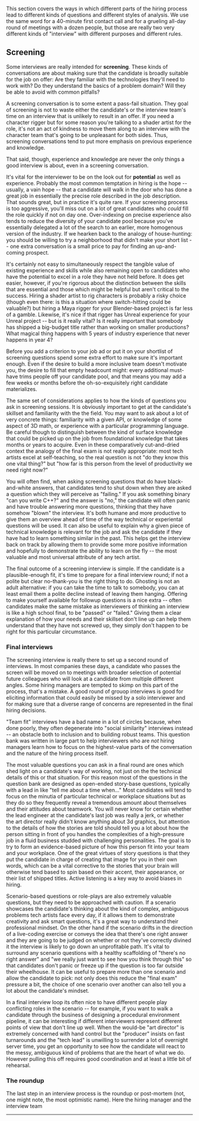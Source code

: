 This section covers the ways in which different parts of the hiring process lead to different kinds of questions and different styles of analysis.  We use the same word for a 40-minute first contact call and for a grueling all-day round of meetings with a dozen people, but those are really two very different kinds of "interview" with different purposes and different rules.

## Screening
Some interviews are really intended for **screening**. These kinds of conversations are about making sure that the candidate is broadly suitable for the job on offer: Are they familiar with the technologies they'll need to work with? Do they understand the basics of a problem domain? Will they be able to avoid with common pitfalls? 

A screening conversation is to some extent a pass-fail situation. They goal of screening is not to waste either the candidate's or the interview team's time on an interview that is unlikely to result in an offer. If you need a character rigger but for some reason you're talking to a shader artist for the role, it's not an act of kindness to move them along to an interview with the character team that's going to be unpleasant for both sides. Thus, screening conversations tend to put more emphasis on previous experience and knowledge.

That said, though, experience and knowledge are never the only things a good interview is about, even in a screening conversation. 

It's vital for the interviewer to be on the look out for **potential** as well as experience. Probably the most common temptation in hiring is the hope -- usually, a vain hope -- that a candidate will walk in the door who has done a great job in essentially the precise role described in the job description. That sounds great, but in practice it's quite rare. If your screening process is too aggressive, you'll miss out on a lot of great candidates who _could_ fill the role quickly if not on day one. Over-indexing on precise experience also tends to reduce the diversity of your candidate pool because you've essentially delegated a lot of the search to an earlier, more homogenous version of the industry. If we hearken back to the analogy of house-hunting: you should be willing to try a neighborhood that didn't make your short list -- one extra conversation is a small price to pay for finding an up-and-coming prospect.

It's certainly not easy to simultaneously respect the tangible value of existing experience and skills while also remaining open to candidates who have the potential to excel in a role they have not held before. It does get easier, however, if you're rigorous about the distinction between the skills that are essential and those which might be helpful but aren't critical to the success. Hiring a shader artist to rig characters is probably a risky choice (though even there: is this a situation where switch-hitting could be valuable?) but hiring a Maya rigger for your Blender-based project is far less of a gamble. Likewise, it's nice if that rigger has Unreal experience for your Unreal project -- but is it really vital? Is it really important that somebody has shipped a big-budget title rather than working on smaller productions? What magical thing happens with 5 years of industry experience that never happens in year 4? 

Before you add a criterion to your job ad or put it on your shortlist of screening questions spend some extra effort to make sure it's important enough. Even if the desire to build a more inclusive team doesn't motivate you, the desire to fill that empty headcount might: every additional must-have trims people off your candidate pool, and that means you may add a few weeks or months before the oh-so-exquisitely right candidate materializes.

The same set of considerations applies to how the kinds of questions you ask in screening sessions. It is obviously important to get at the candidate's skillset and familiarity with the the field. You may want to ask about a lot of very concrete things: familiarity with a given API, or knowledge of some aspect of 3D math, or experience with a particular programming language. Be careful though to distinguish between the kind of surface knowledge that could be picked up on the job from foundational knowledge that takes months or years to acquire. Even in these comparatively cut-and-dried context the analogy of the final exam is not really appropriate: most tech artists excel at self-teaching, so the real question is not "do they know this one vital thing?" but "how far is this person from the level of productivity we need right now?"

You will often find, when asking screening questions that do have black-and-white answers, that candidates tend to shut down when they are asked a question which they will perceive as "failing." If you ask something binary "can you write C++?" and the answer is "no," the candidate will often panic and have trouble answering more questions, thinking that they have somehow "blown" the interview. It's both humane and more productive to give them an overview ahead of time of the way technical or experiental questions will be used. It can also be useful to explain why a given piece of technical knowledge is relevant for the job and ask the candidate if they have had to learn something similar in the past. This helps get the interview back on track by allowing them to provide some more positive information and hopefully to demonstrate the ability to learn on the fly -- the most valuable and most universal attribute of any tech artist. 

The final outcome of a screening interview is simple. If the candidate is a plausible-enough fit, it's time to prepare for a final interview round; if not a polite but clear no-thank-you is the right thing to do. Ghosting is not an adult alternative: if you can take the time to talk to somebody, you can at least email them a polite decline instead of leaving them hanging. Offering to make yourself available for followup questions is a nice extra -- often candidates make the same mistake as interviewers of thinking an interview is like a high school final, to be "passed" or "failed." Giving them a clear explanation of how your needs and their skillset don't line up can help them understand that they have not screwed up, they simply don't happen to be right for this particular circumstance.

### Final interviews

The screening interview is really there to set up a second round of interviews. In most companies these days, a candidate who passes the screen will be moved on to meetings with broader selection of potential future colleagues who will look at a candidate from multiple different angles. Some hiring managers are tempted to skimp on this part of the process, that's a mistake. A good round of grouop interviews is good for eliciting information that could easily be missed by a solo interviewer and for making sure that a diverse range of concerns are represented in the final hiring decisions.

"Team fit" interviews have a bad name in a lot of circles because, when done poorly, they often degenerate into "social similarity" interviews instead -- an obstacle both to inclusion and to building robust teams. This question bank was written in large part to help interviewers who are _not_ hiring managers learn how to focus on the highest-value parts of the conversation and the nature of the hiring process itself. 

The most valuable questions you can ask in a final round are ones which shed light on a candidate's way of working, not just on the the technical details of this or that situation. For this reason most of the questions in the question bank are designed as open-ended story-base questions, typically with a lead in like "tell me about a time when..." Most candidates will tend to focus on the minutia of particular technical or workplace situations but as they do so they frequently reveal a tremendous amount about themselves and their attitudes about teamwork. You will never know for certain whether the lead engineer at the candidate's last job was really a jerk, or whether the art director really didn't know anything about 3d graphics, but attention to the details of how the stories are told should tell you a lot about how the person sitting in front of you handles the complexities of a high-pressure job in a fluid business studded with challenging personalities. The goal is to try to form an evidence-based picture of how this person fit into your team and your workplace. One of the great virtues of story questions is that they put the candidate in charge of creating that image for you in their own words, which can be a vital corrective to the stories that your brain will otherwise tend based to spin based on their accent, their appearance, or their list of shipped titles. Active listening is a key way to avoid biases in hiring.

Scenario-based questions or role-plays are also extremely valuable questions, but they need to be approached with caution. If a scenario showcases the candidate's thinking about the kind of complex, ambiguous problems tech artists face every day, if it allows them to demonstrate creativity and ask smart questions, it's a great way to understand their professional mindset. On the other hand if the scenario drifts in the direction of a live-coding exercise or conveys the idea that there's one right answer and they are going to be judged on whether or not they've correctly divined it the interview is likely to go down an unprofitable path. It's vital to surround any scenario questions with a healthy scaffolding of "there's no right answer" and "we really just want to see how you think through this" so that candidates don't panic or freeze up if the question is too far outside their wheelhouse. It can be useful to prepare more than one scenario and allow the candidate to pick: not only does this reduce the "final exam" pressure a bit, the choice of one scenario over another can also tell you a lot about the candidate's mindset. 

In a final interview loop its often nice to have different people play conflicting roles in the scenario -- for example, if you want to walk a candidate through the business of designing a procedural environment pipeline, it can be interesting if different interviewers represent different points of view that don't line up well. When the would-be "art director" is extremely concerned with hand control but the "producer" insists on fast turnarounds and the "tech lead" is unwilling to surrender a lot of overnight server time, you get an opportunity to see how the candidate will react to the messy, ambiguous kind of problems that are the heart of what we do. However pulling this off requires good coordination and at least a little bit of rehearsal.

### The roundup

The last step in an interview process is the roundup or post-mortem (not, one might note, the most optimistic name). Here the hiring manager and the interview team 

----------



